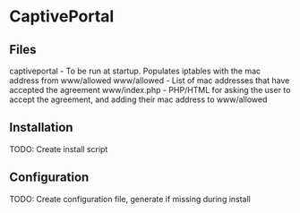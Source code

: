 # CaptivePortal

## Files

captiveportal - To be run at startup. Populates iptables with the mac 
address from www/allowed
www/allowed - List of mac addresses that have accepted the agreement
www/index.php - PHP/HTML for asking the user to accept the agreement, 
and adding their mac address to www/allowed

## Installation

TODO: Create install script

## Configuration

TODO: Create configuration file, generate if missing during install


